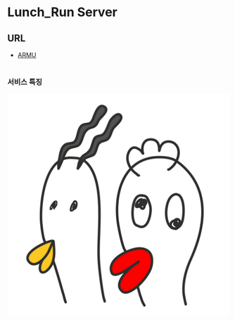 # Lunch_Run Server

## URL
 * [ARMU](http://http://54.180.89.60/)<br><br>

 ### 서비스 특징
  <img src="./public/main.jpeg"><br><br>

